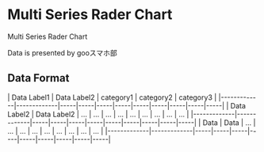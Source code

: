 Multi Series Rader Chart
====

Multi Series Rader Chart


Data is presented by gooスマホ部

## Data Format

| Data Label1 | Data Label2 |    category1    |    category2    |    category3    |
|-------------|-------------|-----|-----|-----|-----|-----|-----|-----|-----|-----|
| Data Label2 | Data Label2 | ... | ... | ... | ... | ... | ... | ... | ... | ... |
|-------------|-------------|-----|-----|-----|-----|-----|-----|-----|-----|-----|
| Data        | Data        | ... | ... | ... | ... | ... | ... | ... | ... | ... |
|-------------|-------------|-----|-----|-----|-----|-----|-----|-----|-----|-----|
